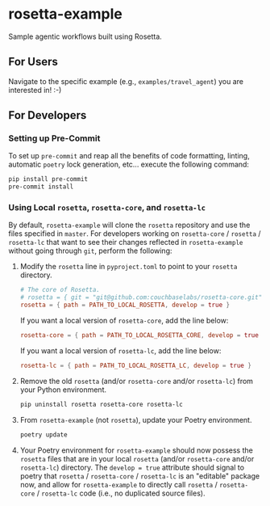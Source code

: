 # rosetta-example

Sample agentic workflows built using Rosetta.

## For Users

Navigate to the specific example (e.g., `examples/travel_agent`) you are interested in! :-)

## For Developers

### Setting up Pre-Commit

To set up `pre-commit` and reap all the benefits of code formatting, linting, automatic `poetry` lock generation, etc...
execute the following command:

```bash
pip install pre-commit
pre-commit install
```

### Using Local `rosetta`, `rosetta-core`, and `rosetta-lc`

By default, `rosetta-example` will clone the `rosetta` repository and use the files specified in `master`.
For developers working on `rosetta-core` / `rosetta` / `rosetta-lc` that want to see their changes reflected in
`rosetta-example` without going through `git`, perform the following:

1. Modify the `rosetta` line in `pyproject.toml` to point to your `rosetta` directory.
   ```toml
   # The core of Rosetta.
   # rosetta = { git = "git@github.com:couchbaselabs/rosetta-core.git" }
   rosetta = { path = PATH_TO_LOCAL_ROSETTA, develop = true }
   ```
   If you want a local version of `rosetta-core`, add the line below:
   ```toml
   rosetta-core = { path = PATH_TO_LOCAL_ROSETTA_CORE, develop = true }
   ```
   If you want a local version of `rosetta-lc`, add the line below:
   ```toml
   rosetta-lc = { path = PATH_TO_LOCAL_ROSETTA_LC, develop = true }
   ```
2. Remove the old `rosetta` (and/or `rosetta-core` and/or `rosetta-lc`) from your Python environment.
   ```bash
   pip uninstall rosetta rosetta-core rosetta-lc
   ```
3. From `rosetta-example` (not `rosetta`), update your Poetry environment.
   ```bash
   poetry update
   ```
4. Your Poetry environment for `rosetta-example` should now possess the `rosetta` files that are in your local
   `rosetta` (and/or `rosetta-core` and/or `rosetta-lc`) directory.
   The `develop = true` attribute should signal to poetry that `rosetta` / `rosetta-core` / `rosetta-lc` is an
   "editable" package now, and allow for `rosetta-example` to directly call `rosetta` / `rosetta-core` / `rosetta-lc`
   code (i.e., no duplicated source files).
